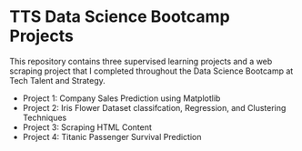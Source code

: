 # TTS Data Science Bootcamp Projects

This repository contains three supervised learning projects and a web scraping project that I completed throughout the Data Science Bootcamp at Tech Talent and Strategy. 

- Project 1: Company Sales Prediction using Matplotlib
- Project 2: Iris Flower Dataset classifcation, Regression, and Clustering Techniques
- Project 3: Scraping HTML Content
- Project 4: Titanic Passenger Survival Prediction 
